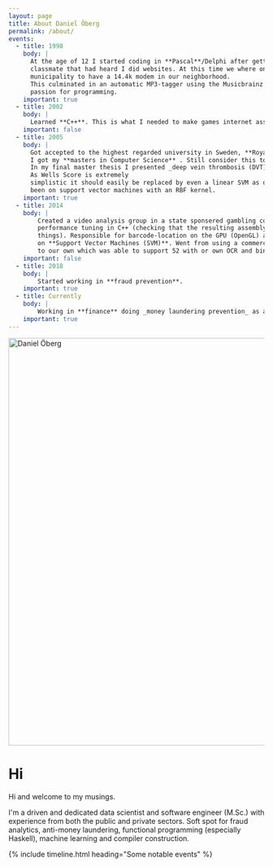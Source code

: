 ```yaml
---
layout: page
title: About Daniel Öberg
permalink: /about/
events:
  - title: 1998
    body: |
      At the age of 12 I started coding in **Pascal**/Delphi after getting the Delphi IDE on a CD by a 
      classmate that had heard I did websites. At this time we where one of the lucky few in my 
      municipality to have a 14.4k modem in our neighborhood.
      This culminated in an automatic MP3-tagger using the Musicbrainz library and a strong 
      passion for programming.
    important: true
  - title: 2002
    body: |
      Learned **C++**. This is what I needed to make games internet assured me.
    important: false
  - title: 2005
    body: |
      Got accepted to the highest regarded university in Sweden, **Royal Institute of Technology** (KTH), where
      I got my **masters in Computer Science** . Still consider this to be one of the luckiest breaks in my life.
      In my final master thesis I presented _deep vein thrombosis (DVT) assesments using Support Vector Machines_ . 
      As Wells Score is extremely 
      simplistic it should easily be replaced by even a linear SVM as our tests show but our main focus has 
      been on support vector machines with an RBF kernel. 
    important: true
  - title: 2014
    body: |
        Created a video analysis group in a state sponsered gambling company (Svenska Spel), for scanning coupons, in which I did machine learning and 
        performance tuning in C++ (checking that the resulting assembly where using neon assembly amongst other 
        things). Responsible for barcode-location on the GPU (OpenGL) as well as our own OCR engine, based 
        on **Support Vector Machines (SVM)**. Went from using a commercial product that had support for eight betslips 
        to our own which was able to support 52 with or own OCR and binary classifications. 
    important: false
  - title: 2018
    body: |
        Started working in **fraud prevention**.
    important: true
  - title: Currently
    body: |
        Working in **finance** doing _money laundering prevention_ as a **senior data scientist**.
    important: true
---
```



<img src="/assets/img/on_fika_01.jpeg" alt="Daniel Öberg" width="800">

Hi
============

Hi and welcome to my musings.

I'm a driven and dedicated data scientist and software engineer (M.Sc.) with experience from both the public and private sectors. Soft spot for fraud analytics, anti-money laundering, functional programming (especially Haskell), machine learning and compiler construction.

{% include timeline.html heading="Some notable events" %}
